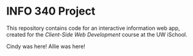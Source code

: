 # INFO 340 Project

This repository contains code for an interactive information web app, created for the _Client-Side Web Development_ course at the UW iSchool.

Cindy was here!
Allie was here!